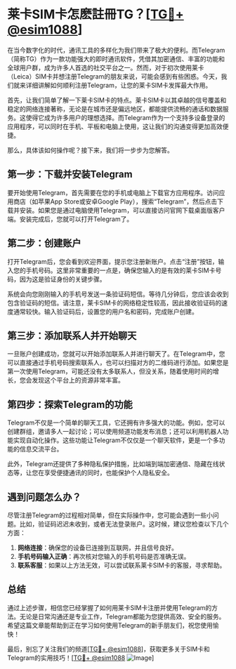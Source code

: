 # 莱卡SIM卡怎麽註冊TG？[[TG💪+ @esim1088](https://t.me/s/esim1088)]

在当今数字化的时代，通讯工具的多样化为我们带来了极大的便利。而Telegram（简称TG）作为一款功能强大的即时通讯软件，凭借其加密通信、丰富的功能和全球用户群，成为许多人首选的社交平台之一。然而，对于初次使用莱卡（Leica）SIM卡并想注册Telegram的朋友来说，可能会感到有些困惑。今天，我们就来详细讲解如何顺利注册Telegram，让您的莱卡SIM卡发挥最大作用。

首先，让我们简单了解一下莱卡SIM卡的特点。莱卡SIM卡以其卓越的信号覆盖和稳定的网络连接著称，无论是在城市还是偏远地区，都能提供流畅的通话和数据服务。这使得它成为许多用户的理想选择。而Telegram作为一个支持多设备登录的应用程序，可以同时在手机、平板和电脑上使用，这让我们的沟通变得更加高效便捷。

那么，具体该如何操作呢？接下来，我们将一步步为您解答。

## 第一步：下载并安装Telegram

要开始使用Telegram，首先需要在您的手机或电脑上下载官方应用程序。访问应用商店（如苹果App Store或安卓Google Play），搜索“Telegram”，然后点击下载并安装。如果您是通过电脑使用Telegram，可以直接访问官网下载桌面版客户端。安装完成后，您就可以打开Telegram了。

## 第二步：创建账户

打开Telegram后，您会看到欢迎界面，提示您注册新账户。点击“注册”按钮，输入您的手机号码。这里非常重要的一点是，确保您输入的是有效的莱卡SIM卡号码，因为这是验证身份的关键步骤。

系统会向您刚刚输入的手机号发送一条验证码短信。等待几分钟后，您应该会收到包含验证码的短信。请注意，莱卡SIM卡的网络稳定性较高，因此接收验证码的速度通常较快。输入验证码后，设置您的用户名和密码，完成账户创建。

## 第三步：添加联系人并开始聊天

一旦账户创建成功，您就可以开始添加联系人并进行聊天了。在Telegram中，您可以直接通过手机号码搜索联系人，也可以扫描对方的二维码进行添加。如果您是第一次使用Telegram，可能还没有太多联系人，但没关系，随着使用时间的增长，您会发现这个平台上的资源非常丰富。

## 第四步：探索Telegram的功能

Telegram不仅是一个简单的聊天工具，它还拥有许多强大的功能。例如，您可以创建群组，邀请多人一起讨论；可以使用频道功能发布消息；还可以利用机器人功能实现自动化操作。这些功能让Telegram不仅仅是一个聊天软件，更是一个多功能的信息交流平台。

此外，Telegram还提供了多种隐私保护措施，比如端到端加密通信、隐藏在线状态等，让您在享受便捷通讯的同时，也能保护个人隐私安全。

## 遇到问题怎么办？

尽管注册Telegram的过程相对简单，但在实际操作中，您可能会遇到一些小问题。比如，验证码迟迟未收到，或者无法登录账户。这时候，建议您检查以下几个方面：

1. **网络连接**：确保您的设备已连接到互联网，并且信号良好。
2. **手机号码输入正确**：再次核对您输入的手机号码是否准确无误。
3. **联系客服**：如果以上方法无效，可以尝试联系莱卡SIM卡的客服，寻求帮助。

## 总结

通过上述步骤，相信您已经掌握了如何用莱卡SIM卡注册并使用Telegram的方法。无论是日常沟通还是专业工作，Telegram都能为您提供高效、安全的服务。希望这篇文章能帮助到正在学习如何使用Telegram的新手朋友们，祝您使用愉快！

最后，别忘了关注我们的频道[[TG💪+ @esim1088](https://t.me/s/esim1088)]，获取更多关于SIM卡和Telegram的实用技巧！[[TG💪+ @esim1088](https://t.me/s/esim1088) ![Image](https://i.postimg.cc/4NQfJmqS/Snipaste-2025-05-13-00-14-12.png)]